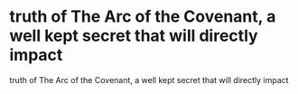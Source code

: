 # truth of The Arc of the Covenant, a well kept secret that will directly impact

truth of The Arc of the Covenant, a well kept secret that will directly impact